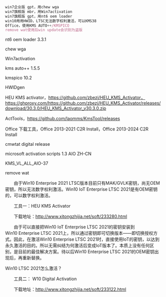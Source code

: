 

```javascript
win7企业版 gpt，用chew wga
win7旗舰版 mbr，用Win7activation
win7旗舰版 gpt，用nt6 oem loader
win10用用HWID，LTSC无法数字权利激活，可以KMS38
Office，使用KMS AUTO++/KMSPICO
remove wat使用后win update会识别为盗版
```

nt6 oem loader 3.3.1

chew wga

Win7activation

kms auto++ 1.5.5

kmspico 10.2

HWIDgen

HEU KMS activator，https://github.com/zbezj/HEU_KMS_Activator，https://ghproxy.com/https://github.com/zbezj/HEU_KMS_Activator/releases/download/30.3.0/HEU_KMS_Activator_v30.3.0.zip

ActTools，https://github.com/laomms/KmsTool/releases

Office 下载工具，Office 2013-2021 C2R Install，Office 2013-2024 C2R Install



cmwtat digital release

microsoft activation scripts 1.3 AIO ZH-CN

KMS_VL_ALL_AIO-37

remove wat







　　由于Win10 Enterprise 2021 LTSC版本目前只有MAK/GVLK密钥，尚无OEM密钥，所以无法数字权利激活。Win10 IoT Enterprise LTSC 2021是有OEM密钥的，可以数字权利激活。



　　工具一：HEU KMS Activator



　　下载地址：http://www.xitongzhijia.net/soft/233280.html



　　由于可以直接把Win10 IoT Enterprise LTSC 2021的密钥安装到Win10 Enterprise LTSC 2021上，所以通过密钥即可切换版本——即切换授权方式。因此，在激活Win10 Enterprise LTSC 2021时，直接使用IoT的密钥，以达到永久激活的目的。所以无需纠结为何激活后变成IoT版本了。本质上没有任何区别，是目前的最佳解决方案。待以后Win10 Enterprise LTSC 2021的OEM密钥出现后，再重新替换。



Win10 LTSC 2021怎么激活？



　　工具二： W10 Digital Activation



　　下载地址：http://www.xitongzhijia.net/soft/233122.html